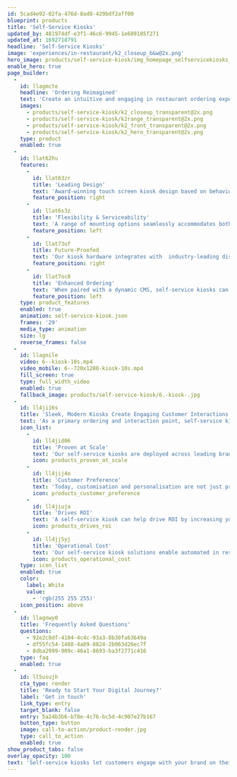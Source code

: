 ```yaml
---
id: 5cad4e92-02fa-476d-8ad8-429bdf2aff00
blueprint: products
title: 'Self-Service Kiosks'
updated_by: 481974df-e3f1-46c6-9945-1e609185f271
updated_at: 1692718791
headline: 'Self-Service Kiosks'
image: 'experiences/in-restaurant/k2_closeup_b&w@2x.png'
hero_image: products/self-service-kiosk/img_homepage_selfservicekiosks_hero.jpg
enable_hero: true
page_builder:
  -
    id: llagmcte
    headline: 'Ordering Reimagined'
    text: 'Create an intuitive and engaging in restaurant ordering experience. Our award-winning self-service digital kiosks fit seamlessly into your space and are designed in-house with the needs of both your crew and customers in mind.'
    images:
      - products/self-service-kiosk/k2_closeup_transparent@2x.png
      - products/self-service-kiosk/k2range_transparent@2x.png
      - products/self-service-kiosk/k2_front_transparent@2x.png
      - products/self-service-kiosk/k2_hero_transparent@2x.png
    type: product
    enabled: true
  -
    id: llat62hu
    features:
      -
        id: llat63zr
        title: 'Leading Design'
        text: 'Award-winning touch screen kiosk design based on behavioural research keeps the focus on the customer’s experience – rather than the kiosk itself.'
        feature_position: right
      -
        id: llat6s3z
        title: 'Flexibility & Serviceability'
        text: 'A range of mounting options seamlessly accommodates both your footprint and plug-and-play components for easy servicing.'
        feature_position: left
      -
        id: llat73uf
        title: Future-Proofed
        text: 'Our kiosk hardware integrates with  industry-leading displays, technology, kiosk software, payment solutions, and software architecture changes.'
        feature_position: right
      -
        id: llat7oc0
        title: 'Enhanced Ordering'
        text: 'When paired with a dynamic CMS, self-service kiosks can enable app integrations and customisable ordering experiences.'
        feature_position: left
    type: product_features
    enabled: true
    animation: self-service-kiosk.json
    frames: '29'
    media_type: animation
    size: lg
    reverse_frames: false
  -
    id: llagnile
    video: 6--kiosk-10s.mp4
    video_mobile: 6--720x1280-kiosk-10s.mp4
    fill_screen: true
    type: full_width_video
    enabled: true
    fallback_image: products/self-service-kiosk/6.-kiosk-.jpg
  -
    id: ll4ji16s
    title: 'Sleek, Modern Kiosks Create Engaging Customer Interactions'
    text: 'As a primary ordering and interaction point, self-service kiosks positively impact the customer experience and drive measurable results for your brand.'
    icon_list:
      -
        id: ll4jid06
        title: 'Proven at Scale'
        text: 'Our self-service kiosks are deployed across leading brands in thousands of global locations and are proven to meet your unique needs at scale.'
        icon: products_proven_at_scale
      -
        id: ll4jij4o
        title: 'Customer Preference'
        text: 'Today, customisation and personalisation are not just preferred – they’re expected. Our kiosks meet customers where and how they prefer to order.'
        icon: products_customer_preference
      -
        id: ll4jiuja
        title: 'Drives ROI'
        text: 'A self-service kiosk can help drive ROI by increasing your average check size, reducing visitor wait times, and improving the customer experience.'
        icon: products_drives_roi
      -
        id: ll4jj5yj
        title: 'Operational Cost'
        text: 'Our self-service kiosk solutions enable automated in restaurant workflows, resulting in reduced operational costs.'
        icon: products_operational_cost
    type: icon_list
    enabled: true
    color:
      label: White
      value:
        - 'rgb(255 255 255)'
    icon_position: above
  -
    id: llagnwy0
    title: 'Frequently Asked Questions'
    questions:
      - 92e2c8df-4104-4c4c-93a3-8b30fa63649a
      - df55fc54-1488-4a09-8824-2b063d26ec7f
      - 8dba2999-909c-46a1-8693-ba3f2771c416
    type: faq
    enabled: true
  -
    id: ll5usujh
    cta_type: render
    title: 'Ready to Start Your Digital Journey?'
    label: 'Get in touch'
    link_type: entry
    target_blank: false
    entry: 5a24b3b6-b78e-4c76-bc5d-4c907e27b167
    button_type: button
    image: call-to-action/product-render.jpg
    type: call_to_action
    enabled: true
show_product_tabs: false
overlay_opacity: 100
text: 'Self-service kiosks let customers engage with your brand on their own terms. Our kiosks, digital screens, and custom-built CMS positively impact the customer experience and drive ROI for your business.'
---
```

